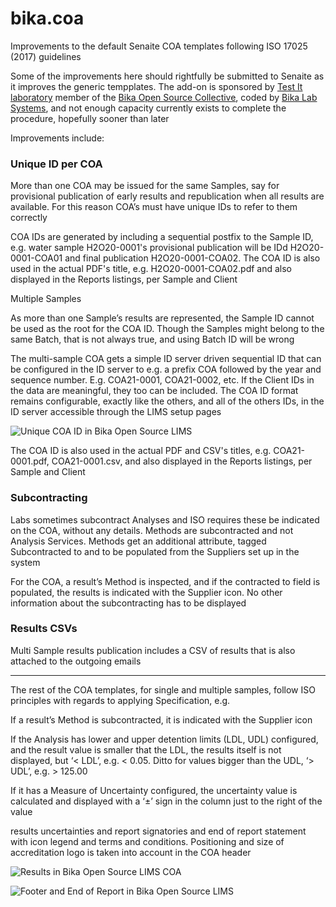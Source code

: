# bika.coa

Improvements to the default Senaite COA templates following ISO 17025 (2017) guidelines

Some of the improvements here should rightfully be submitted to Senaite as it improves the generic tempplates. The add-on is sponsored by [Test It laboratory](https://www.testit-labs.co.za/) member of the [Bika Open Source Collective](https://www.bikalims.org/), coded by [Bika Lab Systems](https://www.bikalabs.com/), and not enough capacity currently exists to complete the procedure, hopefully sooner than later

Improvements include:

### Unique ID per COA

More than one COA may be issued for the same Samples, say for provisional publication of early results and republication when all results are available. For this reason COA’s must have unique IDs to refer to them correctly

COA IDs are generated by including a sequential postfix to the Sample ID, e.g. water sample H2O20-0001's provisional publication will be IDd H2O20-0001-COA01 and final publication H2O20-0001-COA02. The COA ID is also used in the actual PDF's title, e.g. H2O20-0001-COA02.pdf and also displayed in the Reports listings, per Sample and Client

Multiple Samples

As more than one Sample’s results are represented, the Sample ID cannot be used as the root for the COA ID. Though the Samples might belong to the same Batch, that is not always true, and using Batch ID will be wrong

The multi-sample COA gets a simple ID server driven sequential ID that can be configured in the ID server to e.g. a prefix COA followed by the year and sequence number. E.g. COA21-0001, COA21-0002, etc. If the Client IDs in the data are meaningful, they too can be included. The COA ID format remains configurable, exactly like the others, and all of the others IDs, in the ID server accessible through the LIMS setup pages

![Unique COA ID in Bika Open Source LIMS](https://user-images.githubusercontent.com/1196034/155298889-fe09fc37-336d-498e-b089-debd1b962877.png)

The COA ID is also used in the actual PDF and CSV's titles, e.g. COA21-0001.pdf, COA21-0001.csv, and also displayed in the Reports listings, per Sample and Client

### Subcontracting

Labs sometimes subcontract Analyses and ISO requires these be indicated on the COA, without any details. Methods are subcontracted and not Analysis Services. Methods get an additional attribute, tagged Subcontracted to and to be populated from the Suppliers set up in the system

For the COA, a result’s Method is inspected, and if the contracted to field is populated, the results is indicated with the Supplier icon. No other information about the subcontracting has to be displayed

### Results CSVs

Multi Sample results publication includes a CSV of results that is also attached to the outgoing emails

***

The rest of the COA templates, for single and multiple samples, follow ISO principles with regards to applying Specification, e.g.

If a result’s Method is subcontracted, it  is indicated with the Supplier icon 

If the Analysis has lower and upper detention limits (LDL, UDL) configured, and the result value is smaller that the LDL, the results itself is not displayed, but ‘< LDL’, e.g. < 0.05. Ditto for values bigger than the UDL, ‘> UDL’, e.g. > 125.00

If it has a Measure of Uncertainty configured, the uncertainty value is calculated and displayed  with a ‘±’ sign in the column just to the right of the value

results uncertainties and report signatories and end of report statement with icon legend and terms and conditions. Positioning and size of accreditation logo is taken into account in the COA header

![Results in Bika Open Source LIMS COA](https://user-images.githubusercontent.com/1196034/155299517-d84c2687-1789-4e34-8eb7-a088cd327ed3.png)

![Footer and End of Report in Bika Open Source LIMS](https://user-images.githubusercontent.com/1196034/155299680-065369b2-26f1-4014-8110-9440ae324101.png)
